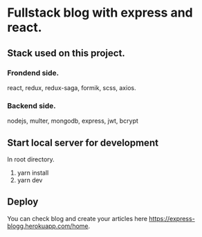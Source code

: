 # Fullstack blog with express and react.
## Stack used on this project.  
### Frondend side.  
react, redux, redux-saga, formik, scss, axios.  
### Backend side.  
nodejs, multer, mongodb, express, jwt, bcrypt  

## Start local server for development  
In root directory.
1) yarn install  
2) yarn dev

## Deploy  
You can check blog and create your articles here https://express-blogg.herokuapp.com/home.
